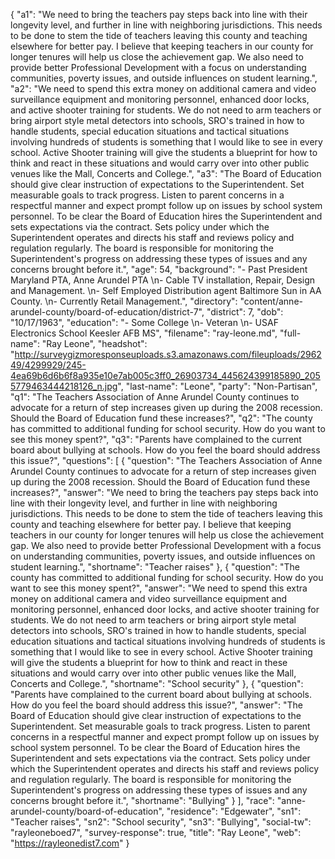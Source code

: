 {
  "a1": "We need to bring the teachers pay steps back into line with their longevity level, and further in line with neighboring jurisdictions. This needs to be done to stem the tide of teachers leaving this county and teaching elsewhere for better pay.  I believe that keeping teachers in our county for longer tenures will help us close the achievement gap.  We also need to provide better Professional Development with a focus on understanding communities, poverty issues, and outside influences on student learning.",
  "a2": "We need to spend this extra money on additional camera and video surveillance equipment and monitoring personnel, enhanced door locks, and active shooter training for students. We do not need to arm teachers or bring airport style metal detectors into schools, SRO's trained in how to handle students, special education situations and tactical situations involving hundreds of students is something that I would like to see in every school. Active Shooter training will give the students a blueprint for how to think and react in these situations and would carry over into other public venues like the Mall, Concerts and College.",
  "a3": "The Board of Education should give clear instruction of expectations to the Superintendent. Set measurable goals to track progress. Listen to parent concerns in a respectful manner and expect prompt follow up on issues by school system personnel. To be clear the Board of Education hires the Superintendent and sets expectations via the contract. Sets policy under which the Superintendent operates and directs his staff and reviews policy and regulation regularly. The board is responsible for monitoring the Superintendent's progress on addressing these types of issues and any concerns brought before it.",
  "age": 54,
  "background": "- Past President Maryland PTA, Anne Arundel PTA  \n- Cable TV installation, Repair, Design and Management.  \n- Self Employed Distribution agent Baltimore Sun in AA County.  \n- Currently Retail Management.",
  "directory": "content/anne-arundel-county/board-of-education/district-7",
  "district": 7,
  "dob": "10/17/1963",
  "education": "- Some College \n- Veteran  \n- USAF Electronics School Keesler AFB MS",
  "filename": "ray-leone.md",
  "full-name": "Ray Leone",
  "headshot": "http://surveygizmoresponseuploads.s3.amazonaws.com/fileuploads/296249/4299929/245-4ea69b6d6b6f8a935e10e7ab005c3ff0_26903734_445624399185890_2055779463444218126_n.jpg",
  "last-name": "Leone",
  "party": "Non-Partisan",
  "q1": "The Teachers Association of Anne Arundel County continues to advocate for a return of step increases given up during the 2008 recession. Should the Board of Education fund these increases?",
  "q2": "The county has committed to additional funding for school security. How do you want to see this money spent?",
  "q3": "Parents have complained to the current board about bullying at schools. How do you feel the board should address this issue?",
  "questions": [
    {
      "question": "The Teachers Association of Anne Arundel County continues to advocate for a return of step increases given up during the 2008 recession. Should the Board of Education fund these increases?",
      "answer": "We need to bring the teachers pay steps back into line with their longevity level, and further in line with neighboring jurisdictions. This needs to be done to stem the tide of teachers leaving this county and teaching elsewhere for better pay.  I believe that keeping teachers in our county for longer tenures will help us close the achievement gap.  We also need to provide better Professional Development with a focus on understanding communities, poverty issues, and outside influences on student learning.",
      "shortname": "Teacher raises"
    },
    {
      "question": "The county has committed to additional funding for school security. How do you want to see this money spent?",
      "answer": "We need to spend this extra money on additional camera and video surveillance equipment and monitoring personnel, enhanced door locks, and active shooter training for students. We do not need to arm teachers or bring airport style metal detectors into schools, SRO's trained in how to handle students, special education situations and tactical situations involving hundreds of students is something that I would like to see in every school. Active Shooter training will give the students a blueprint for how to think and react in these situations and would carry over into other public venues like the Mall, Concerts and College.",
      "shortname": "School security"
    },
    {
      "question": "Parents have complained to the current board about bullying at schools. How do you feel the board should address this issue?",
      "answer": "The Board of Education should give clear instruction of expectations to the Superintendent. Set measurable goals to track progress. Listen to parent concerns in a respectful manner and expect prompt follow up on issues by school system personnel. To be clear the Board of Education hires the Superintendent and sets expectations via the contract. Sets policy under which the Superintendent operates and directs his staff and reviews policy and regulation regularly. The board is responsible for monitoring the Superintendent's progress on addressing these types of issues and any concerns brought before it.",
      "shortname": "Bullying"
    }
  ],
  "race": "anne-arundel-county/board-of-education",
  "residence": "Edgewater",
  "sn1": "Teacher raises",
  "sn2": "School security",
  "sn3": "Bullying",
  "social-tw": "rayleoneboed7",
  "survey-response": true,
  "title": "Ray Leone",
  "web": "https://rayleonedist7.com"
}
